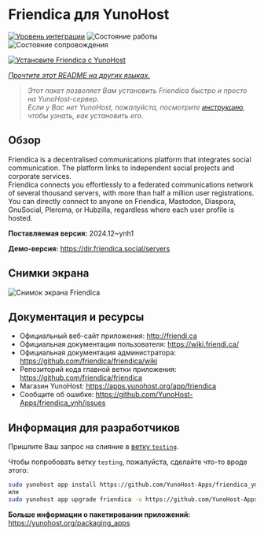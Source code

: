 <!--
Важно: этот README был автоматически сгенерирован <https://github.com/YunoHost/apps/tree/master/tools/readme_generator>
Он НЕ ДОЛЖЕН редактироваться вручную.
-->

# Friendica для YunoHost

[![Уровень интеграции](https://apps.yunohost.org/badge/integration/friendica)](https://ci-apps.yunohost.org/ci/apps/friendica/)
![Состояние работы](https://apps.yunohost.org/badge/state/friendica)
![Состояние сопровождения](https://apps.yunohost.org/badge/maintained/friendica)

[![Установите Friendica с YunoHost](https://install-app.yunohost.org/install-with-yunohost.svg)](https://install-app.yunohost.org/?app=friendica)

*[Прочтите этот README на других языках.](./ALL_README.md)*

> *Этот пакет позволяет Вам установить Friendica быстро и просто на YunoHost-сервер.*  
> *Если у Вас нет YunoHost, пожалуйста, посмотрите [инструкцию](https://yunohost.org/install), чтобы узнать, как установить его.*

## Обзор

Friendica is a decentralised communications platform that integrates social communication. The platform links to independent social projects and corporate services.  
Friendica connects you effortlessly to a federated communications network of several thousand servers, with more than half a million user registrations. You can directly connect to anyone on Friendica, Mastodon, Diaspora, GnuSocial, Pleroma, or Hubzilla, regardless where each user profile is hosted.


**Поставляемая версия:** 2024.12~ynh1

**Демо-версия:** <https://dir.friendica.social/servers>

## Снимки экрана

![Снимок экрана Friendica](./doc/screenshots/friendica-vier-profile.png)

## Документация и ресурсы

- Официальный веб-сайт приложения: <http://friendi.ca>
- Официальная документация пользователя: <https://wiki.friendi.ca/>
- Официальная документация администратора: <https://github.com/friendica/friendica/wiki>
- Репозиторий кода главной ветки приложения: <https://github.com/friendica/friendica>
- Магазин YunoHost: <https://apps.yunohost.org/app/friendica>
- Сообщите об ошибке: <https://github.com/YunoHost-Apps/friendica_ynh/issues>

## Информация для разработчиков

Пришлите Ваш запрос на слияние в [ветку `testing`](https://github.com/YunoHost-Apps/friendica_ynh/tree/testing).

Чтобы попробовать ветку `testing`, пожалуйста, сделайте что-то вроде этого:

```bash
sudo yunohost app install https://github.com/YunoHost-Apps/friendica_ynh/tree/testing --debug
или
sudo yunohost app upgrade friendica -u https://github.com/YunoHost-Apps/friendica_ynh/tree/testing --debug
```

**Больше информации о пакетировании приложений:** <https://yunohost.org/packaging_apps>
